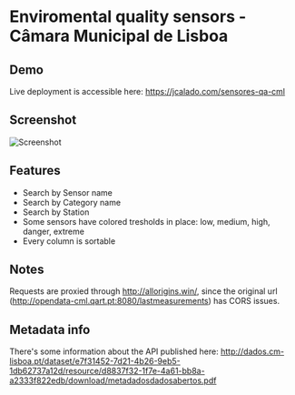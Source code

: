 # Enviromental quality sensors - Câmara Municipal de Lisboa

## Demo
Live deployment is accessible here: https://jcalado.com/sensores-qa-cml

## Screenshot
![Screenshot](https://user-images.githubusercontent.com/26873/125344050-b9420d00-e34e-11eb-9f8c-e449889aa01a.jpeg)

## Features
- Search by Sensor name
- Search by Category name
- Search by Station
- Some sensors have colored tresholds in place: low, medium, high, danger, extreme
- Every column is sortable 

## Notes

Requests are proxied through http://allorigins.win/, since the original url (http://opendata-cml.qart.pt:8080/lastmeasurements) has CORS issues.

## Metadata info
There's some information about the API published here: http://dados.cm-lisboa.pt/dataset/e7f31452-7d21-4b26-9eb5-1db62737a12d/resource/d8837f32-1f7e-4a61-bb8a-a2333f822edb/download/metadadosdadosabertos.pdf
